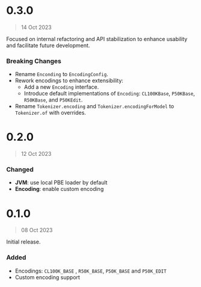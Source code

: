 # 0.3.0
> 14 Oct 2023

Focused on internal refactoring and API stabilization to enhance usability and facilitate future development.

### Breaking Changes
- Rename `Enconding` to `EncodingConfig`.
- Rework encodings to enhance extensibility:
    - Add a new `Encoding` interface.
    - Introduce default implementations of `Encoding`: `CL100KBase`, `P50KBase`, `R50KBase`, and `P50KEdit`.
- Rename `Tokenizer.encoding` and `Tokenizer.encodingForModel` to `Tokenizer.of` with overrides.

# 0.2.0
> 12 Oct 2023

### Changed
- **JVM**: use local PBE loader by default
- **Encoding**: enable custom encoding

# 0.1.0
> 08 Oct 2023

Initial release.

### Added
- Encodings: `CL100K_BASE` , `R50K_BASE`, `P50K_BASE` and `P50K_EDIT`
- Custom encoding support
